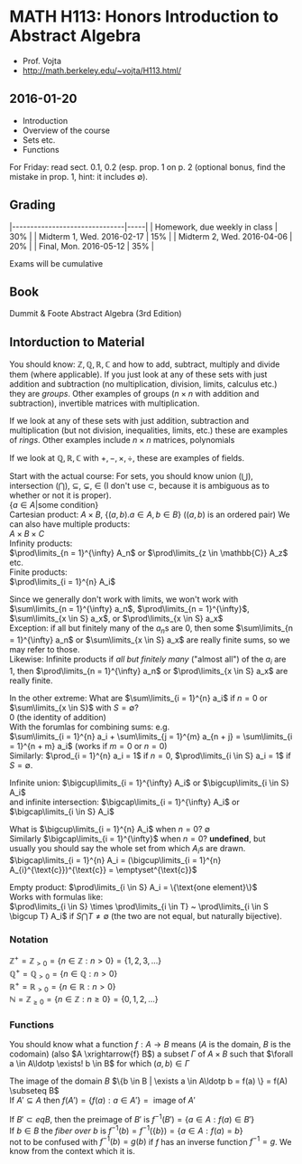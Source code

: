 # MATH H113: Honors Introduction to Abstract Algebra
- Prof. Vojta
- <http://math.berkeley.edu/~vojta/H113.html/>

## 2016-01-20
- Introduction
- Overview of the course
- Sets etc.
- Functions

For Friday: read sect. 0.1, 0.2 (esp. prop. 1 on p. 2 (optional bonus, find the mistake in prop. 1, hint: it includes $\emptyset$).

## Grading
|-------------------------------|-----|
| Homework, due weekly in class | 30% |
| Midterm 1, Wed. 2016-02-17    | 15% |
| Midterm 2, Wed. 2016-04-06    | 20% |
| Final,     Mon. 2016-05-12    | 35% |

Exams will be cumulative

## Book
Dummit & Foote Abstract Algebra (3rd Edition)

## Intorduction to Material
You should know: $\mathbb{Z}, \mathbb{Q}, \mathbb{R}, \mathbb{C}$ and how to add, subtract, multiply and divide them (where applicable). If you just look at any of these sets with just addition and subtraction (no multiplication, division, limits, calculus etc.) they are *groups*. Other examples of groups ($n \times n$ with addition and subtraction), invertible matrices with multiplication.

If we look at any of these sets with just addition, subtraction and multiplication (but not division, inequalities, limits, etc.) these are examples of *rings*. Other examples include $n \times n$ matrices, polynomials

If we look at $\mathbb{Q}, \mathbb{R}, \mathbb{C}$ with $+, -, \times, \div$, these are examples of fields.

Start with the actual course:
For sets, you should know union ($\bigcup$), intersection ($\bigcap$), $\subseteq$, $\subsetneq$, $\in$ (I don't use $\subset$, because it is ambiguous as to whether or not it is proper). \
$\{a \in A | \text{some condition}\}$ \
Cartesian product: $A \times B$, $\{(a, b). a \in A, b \in B\}$ ($(a, b)$ is an ordered pair)
We can also have multiple products: \
$A \times B \times C$ \
Infinity products: \
$\prod\limits_{n = 1}^{\infty} A_n$ or $\prod\limits_{z \in \mathbb{C}} A_z$ etc. \
Finite products: \
$\prod\limits_{i = 1}^{n} A_i$

Since we generally don't work with limits, we won't work with $\sum\limits_{n = 1}^{\infty} a_n$, $\prod\limits_{n = 1}^{\infty}$, $\sum\limits_{x \in S} a_x$, or $\prod\limits_{x \in S} a_x$\
Exception: if all but finitely many of the $a_n$s are 0, then some $\sum\limits_{n = 1}^{\infty} a_n$ or $\sum\limits_{x \in S} a_x$ are really finite sums, so we may refer to those. \
Likewise: Infinite products if *all but finitely many* ("almost all") of the $a_i$ are 1, then $\prod\limits_{n = 1}^{\infty} a_n$ or $\prod\limits_{x \in S} a_x$ are really finite.

In the other extreme:
What are $\sum\limits_{i = 1}^{n} a_i$ if $n = 0$ or $\sum\limits_{x \in S}$ with $S = \emptyset$? \
0 (the identity of addition) \
With the forumlas for combining sums: e.g. \
$\sum\limits_{i = 1}^{n} a_i + \sum\limits_{j = 1}^{m} a_{n + j} = \sum\limits_{i = 1}^{n + m} a_i$ (works if $m = 0$ or $n = 0$) \
Similarly: $\prod_{i = 1}^{n} a_i = 1$ if $n = 0$, $\prod\limits_{i \in S} a_i = 1$ if $S = \emptyset$.

Infinite union: $\bigcup\limits_{i = 1}^{\infty} A_i$ or $\bigcup\limits_{i \in S} A_i$ \
and infinite intersection: $\bigcap\limits_{i = 1}^{\infty} A_i$ or $\bigcap\limits_{i \in S} A_i$

What is $\bigcup\limits_{i = 1}^{n} A_i$ when $n = 0$? $\emptyset$ \
Similarly $\bigcap\limits_{i = 1}^{\infty}$ when $n = 0$? **undefined**, but usually you should say the whole set from which $A_i$s are drawn. \
$\bigcap\limits_{i = 1}^{n} A_i = (\bigcup\limits_{i = 1}^{n} A_{i}^{\text{c}})^{\text{c}} = \emptyset^{\text{c}}$

Empty product: $\prod\limits_{i \in S} A_i = \{\text{one element}\}$ \
Works with formulas like: \
$\prod\limits_{i \in S} \times \prod\limits_{i \in T} ~ \prod\limits_{i \in S \bigcup T} A_i$ if $S \bigcap T \neq \emptyset$ (the two are not equal, but naturally bijective).

### Notation
$\mathbb{Z}^{+} = \mathbb{Z}_{> 0} = \{n \in \mathbb{Z} : n > 0\} = \{1, 2, 3, \ldots\}$ \
$\mathbb{Q}^{+} = \mathbb{Q}_{> 0} = \{n \in \mathbb{Q} : n > 0\}$ \
$\mathbb{R}^{+} = \mathbb{R}_{> 0} = \{n \in \mathbb{R} : n > 0\}$ \
$\mathbb{N} = \mathbb{Z}_{\ge 0} = \{n \in \mathbb{Z} : n \ge 0\} = \{0, 1, 2, \ldots\}$

### Functions
You should know what a function $f : A \to B$ means ($A$ is the domain, $B$ is the codomain) (also $A \xrightarrow{f} B$)
a subset $\Gamma$ of $A \times B$ such that $\forall a \in A\ldotp \exists! b \in B$ for which $(a, b) \in \Gamma$

The image of the domain $B$ $\{b \in B | \exists a \in A\ldotp b = f(a) \} = f(A) \subseteq B$ \
If $A' \subseteq A$ then $f(A') = \{f(a) : a \in A'\} = \text{ image of } A'$

If $B' \subset eq B$, then the preimage of $B'$ is $f^{-1}(B') = \{a \in A : f(a) \in B'\}$ \
If $b \in B$ the *fiber over $b$* is $f^{-1}(b) = f^{-1}(\{b\}) = \{a \in A : f(a) = b\}$ \
not to be confused with $f^{-1}(b) = g(b)$ if $f$ has an inverse function $f^{-1} = g$. We know from the context which it is.
